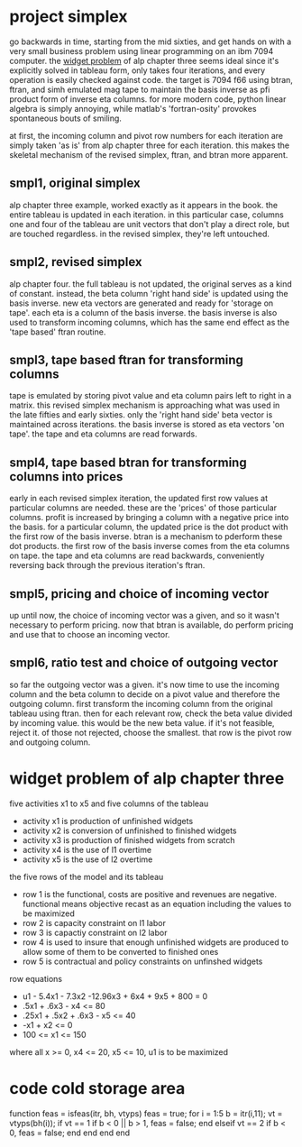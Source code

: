 # project simplex

go backwards in time, starting from the mid sixties, and get hands on with a very small business problem using linear programming on an ibm 7094 computer. the [widget problem](https://github.com/statespacedev/starid/discussions/4) of alp chapter three seems ideal since it's explicitly solved in tableau form, only takes four iterations, and every operation is easily checked against code. the target is 7094 f66 using btran, ftran, and simh emulated mag tape to maintain the basis inverse as pfi product form of inverse eta columns. for more modern code, python linear algebra is simply annoying, while matlab's 'fortran-osity' provokes spontaneous bouts of smiling. 

at first, the incoming column and pivot row numbers for each iteration are simply taken 'as is' from alp chapter three for each iteration. this makes the skeletal mechanism of the revised simplex, ftran, and btran more apparent.

## smpl1, original simplex

alp chapter three example, worked exactly as it appears in the book. the entire tableau is updated in each iteration. in this particular case, columns one and four of the tableau are unit vectors that don't play a direct role, but are touched regardless. in the revised simplex, they're left untouched.

## smpl2, revised simplex 

alp chapter four. the full tableau is not updated, the original serves as a kind of constant. instead, the beta column 'right hand side' is updated using the basis inverse. new eta vectors are generated and ready for 'storage on tape'. each eta is a column of the basis inverse. the basis inverse is also used to transform incoming columns, which has the same end effect as the 'tape based' ftran routine.

## smpl3, tape based ftran for transforming columns

tape is emulated by storing pivot value and eta column pairs left to right in a matrix. this revised simplex mechanism is approaching what was used in the late fifties and early sixties. only the 'right hand side' beta vector is maintained across iterations. the basis inverse is stored as eta vectors 'on tape'. the tape and eta columns are read forwards.

## smpl4, tape based btran for transforming columns into prices

early in each revised simplex iteration, the updated first row values at particular columns are needed. these are the 'prices' of those particular columns. profit is increased by bringing a column with a negative price into the basis. for a particular column, the updated price is the dot product with the first row of the basis inverse. btran is a mechanism to pderform these dot products. the first row of the basis inverse comes from the eta columns on tape. the tape and eta columns are read backwards, conveniently reversing back through the previous iteration's ftran.

## smpl5, pricing and choice of incoming vector

up until now, the choice of incoming vector was a given, and so it wasn't necessary to perform pricing. now that btran is available, do perform pricing and use that to choose an incoming vector.

## smpl6, ratio test and choice of outgoing vector

so far the outgoing vector was a given. it's now time to use the incoming column and the beta column to decide on a pivot value and therefore the outgoing column. first transform the incoming column from the original tableau using ftran. then for each relevant row, check the beta value divided by incoming value. this would be the new beta value. if it's not feasible, reject it. of those not rejected, choose the smallest. that row is the pivot row and outgoing column.

# widget problem of alp chapter three

five activities x1 to x5 and five columns of the tableau

- activity x1 is production of unfinished widgets
- activity x2 is conversion of unfinished to finished widgets
- activity x3 is production of finished widgets from scratch
- activity x4 is the use of l1 overtime
- activity x5 is the use of l2 overtime

the five rows of the model and its tableau

- row 1 is the functional, costs are positive and revenues are negative. functional means objective recast as an equation including the values to be maximized
- row 2 is capacity constraint on l1 labor
- row 3 is capactiy constraint on l2 labor
- row 4 is used to insure that enough unfinished widgets are produced to allow some of them to be converted to finished ones
- row 5 is contractual and policy constraints on unfinshed widgets

row equations

- u1 - 5.4x1 - 7.3x2 -12.96x3 + 6x4 + 9x5 + 800 = 0
- .5x1 + .6x3 - x4 <= 80
- .25x1 + .5x2 + .6x3 - x5 <= 40
- -x1 + x2 <= 0
- 100 <= x1 <= 150

where all x >= 0, x4 <= 20, x5 <= 10, u1 is to be maximized

# code cold storage area

function feas = isfeas(itr, bh, vtyps)
  feas = true;
  for i = 1:5
    b = itr(i,11);
    vt = vtyps(bh(i));
    if vt == 1
      if b < 0 || b > 1, feas = false; end
    elseif vt == 2
      if b < 0, feas = false; end
    end
  end
end
